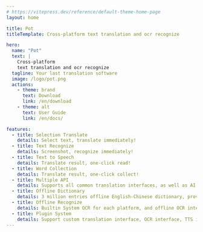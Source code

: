 ```yaml
---
# https://vitepress.dev/reference/default-theme-home-page
layout: home

title: Pot
titleTemplate: Cross-platform text translation and ocr recognize

hero:
  name: "Pot"
  text: |
    Cross-platform
    text translation and ocr recognize
  tagline: Your last translation software
  image: /logo/pot.png
  actions:
    - theme: brand
      text: Download
      link: /en/download
    - theme: alt
      text: User Guide
      link: /en/docs/

features:
  - title: Selection Translate
    details: Select text, translate immediately!
  - title: Text Recognize
    details: Screenshot, recognize immediately!
  - title: Text to Speech
    details: Translate result, one-click read!
  - title: Word Collection
    details: Translate result, one-click collect!
  - title: Multiple API
    details: Supports all common translation interfaces, as well as AI translation interfaces such as ChatGPT and ChatGLM!
  - title: Offline Dictionary
    details: 3 million entries offline English-Chinese dictionary, provided by plugin!
  - title: Offline Recognize
    details: Builtin System OCR for each platform, and offline OCR interfaces such as Rapid and PaddleOCR are provided by plugins!
  - title: Plugin System
    details: Support custom translation interface, OCR interface, TTS interface, word collection interface!
---
```

